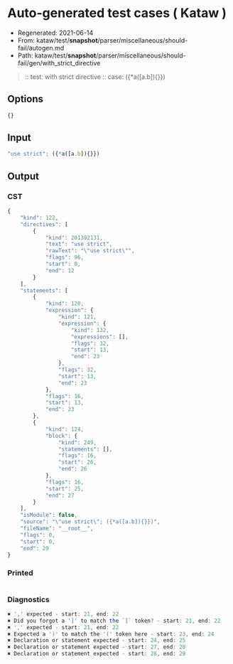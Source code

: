 # Auto-generated test cases ( Kataw )
- Regenerated: 2021-06-14
- From: kataw/test/__snapshot__/parser/miscellaneous/should-fail/autogen.md
- Path: kataw/test/__snapshot__/parser/miscellaneous/should-fail/gen/with_strict_directive
> :: test: with strict directive
> :: case: ({*a([a.b]){}})
## Options

`````js
{}
`````
## Input

`````js
"use strict"; ({*a([a.b]){}})
`````
## Output

### CST

```javascript
{
    "kind": 122,
    "directives": [
        {
            "kind": 201392131,
            "text": "use strict",
            "rawText": "\"use strict\"",
            "flags": 96,
            "start": 0,
            "end": 12
        }
    ],
    "statements": [
        {
            "kind": 120,
            "expression": {
                "kind": 121,
                "expression": {
                    "kind": 132,
                    "expressions": [],
                    "flags": 32,
                    "start": 13,
                    "end": 23
                },
                "flags": 32,
                "start": 13,
                "end": 23
            },
            "flags": 16,
            "start": 13,
            "end": 23
        },
        {
            "kind": 124,
            "block": {
                "kind": 249,
                "statements": [],
                "flags": 16,
                "start": 26,
                "end": 26
            },
            "flags": 16,
            "start": 25,
            "end": 27
        }
    ],
    "isModule": false,
    "source": "\"use strict\"; ({*a([a.b]){}})",
    "fileName": "__root__",
    "flags": 0,
    "start": 0,
    "end": 29
}
```

### Printed

```javascript

```

### Diagnostics

```javascript
✖ ',' expected - start: 21, end: 22
✖ Did you forgot a ']' to match the `[` token? - start: 21, end: 22
✖ ',' expected - start: 21, end: 22
✖ Expected a ')' to match the '(' token here - start: 23, end: 24
✖ Declaration or statement expected - start: 24, end: 25
✖ Declaration or statement expected - start: 27, end: 28
✖ Declaration or statement expected - start: 28, end: 29

```


